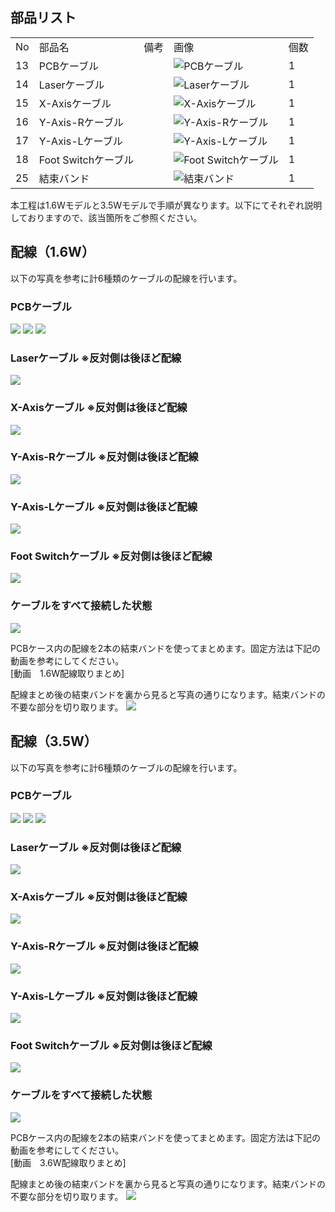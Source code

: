 ## 部品リスト
<table class="packing-list">
<tbody>
<tr>
<td>No</td>
<td>部品名</td>
<td>備考</td>
<td class="packing-img">画像</td>
<td>個数</td>
</tr>
<tr>
<td>13</td>
<td>PCBケーブル</td>
<td></td>
<td><img src="./images/06/p6-1.jpg" alt="PCBケーブル"></td>
<td>1</td>
</tr>
<tr>
<td>14</td>
<td>Laserケーブル</td>
<td></td>
<td><img src="./images/06/p6-2.jpg" alt="Laserケーブル"></td>
<td>1</td>
</tr>
<tr>
<td>15</td>
<td>X-Axisケーブル</td>
<td></td>
<td><img src="./images/06/p6-4.jpg" alt="X-Axisケーブル"></td>
<td>1</td>
</tr>
<tr>
<td>16</td>
<td>Y-Axis-Rケーブル</td>
<td></td>
<td><img src="./images/06/p6-3.jpg" alt="Y-Axis-Rケーブル"></td>
<td>1</td>
</tr>
<tr>
<td>17</td>
<td>Y-Axis-Lケーブル</td>
<td></td>
<td><img src="./images/06/p6-5.jpg" alt="Y-Axis-Lケーブル"></td>
<td>1</td>
</tr>
<tr>
<td>18</td>
<td>Foot Switchケーブル</td>
<td></td>
<td><img src="./images/06/p6-7.jpg" alt="Foot Switchケーブル"></td>
<td>1</td>
</tr>
<tr>
<td>25</td>
<td>結束バンド</td>
<td></td>
<td><img src="./images/06/p6-8.jpg" alt="結束バンド"></td>
<td>1</td>
</tr>
</tbody>
</table>

本工程は1.6Wモデルと3.5Wモデルで手順が異なります。以下にてそれぞれ説明しておりますので、該当箇所をご参照ください。

## 配線（1.6W）
以下の写真を参考に計6種類のケーブルの配線を行います。

### PCBケーブル
<img src="./images/06/mini-300mm_06_01.jpg">

<img src="./images/06/mini-300mm_06_02.jpg">

<img src="./images/06/mini-300mm_06_03.jpg">

### Laserケーブル ※反対側は後ほど配線
<img src="./images/06/mini-300mm_06_04.jpg">

### X-Axisケーブル ※反対側は後ほど配線
<img src="./images/06/mini-300mm_06_05.jpg">

### Y-Axis-Rケーブル ※反対側は後ほど配線
<img src="./images/06/mini-300mm_06_06.jpg">

### Y-Axis-Lケーブル ※反対側は後ほど配線
<img src="./images/06/mini-300mm_06_07.jpg">

### Foot Switchケーブル ※反対側は後ほど配線
<img src="./images/06/mini-300mm_06_08.jpg">

### ケーブルをすべて接続した状態
<img src="./images/06/mini-300mm_06_09.jpg">

PCBケース内の配線を2本の結束バンドを使ってまとめます。固定方法は下記の動画を参考にしてください。  
[動画　1.6W配線取りまとめ]

配線まとめ後の結束バンドを裏から見ると写真の通りになります。結束バンドの不要な部分を切り取ります。
<img src="./images/06/mini-300mm_06_10.jpg">

## 配線（3.5W）
以下の写真を参考に計6種類のケーブルの配線を行います。
### PCBケーブル
<img src="./images/06/mini-300mm_06_12.jpg">

<img src="./images/06/mini-300mm_06_13.jpg">

<img src="./images/06/mini-300mm_06_14.jpg">

### Laserケーブル ※反対側は後ほど配線
<img src="./images/06/mini-300mm_06_15.jpg">

### X-Axisケーブル ※反対側は後ほど配線
<img src="./images/06/mini-300mm_06_16.jpg">

### Y-Axis-Rケーブル ※反対側は後ほど配線
<img src="./images/06/mini-300mm_06_17.jpg">

### Y-Axis-Lケーブル ※反対側は後ほど配線
<img src="./images/06/mini-300mm_06_18.jpg">

### Foot Switchケーブル ※反対側は後ほど配線
<img src="./images/06/mini-300mm_06_19.jpg">

### ケーブルをすべて接続した状態
<img src="./images/06/mini-300mm_06_20.jpg">

PCBケース内の配線を2本の結束バンドを使ってまとめます。固定方法は下記の動画を参考にしてください。  
[動画　3.6W配線取りまとめ]

配線まとめ後の結束バンドを裏から見ると写真の通りになります。結束バンドの不要な部分を切り取ります。
<img src="./images/06/mini-300mm_06_10.jpg">

